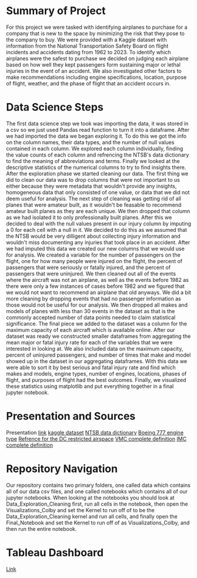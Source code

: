 # Summary of Project
For this project we were tasked with identifying airplanes to purchase for a company that is new to the space by minimizing the risk that they pose to the company to buy. We were provided with a Kaggle dataset with information from the National Transportation Safety Board on flight incidents and accidents dating from 1962 to 2023. To identify which airplanes were the safest to purchase we decided on judging each airplane based on how well they kept passengers form sustaining major or lethal injuries in the event of an accident. We also investigated other factors to make recommendations including engine specifications, location, purpose of flight, weather, and the phase of flight that an accident occurs in. 
# Data Science Steps
The first data science step we took was importing the data, it was stored in a csv so we just used Pandas read function to turn it into a dataframe. After we had imported the data we began exploring it. To do this we got the info on the column names, their data types, and the number of null values contained in each column. We explored each column individually, finding the value counts of each column and refrencing the NTSB's data dictionary to find the meaning of abbreviations and terms. Finally we looked at the descriptive statistics of the numerical columns to try to find insights there. 
After the exploration phase we started cleaning our data. The first thing we did to clean our data was to drop columns that were not important to us either because they were metadata that wouldn't provide any insights, homogeneous data that only consisted of one value, or data that we did not deem useful for analysis. The next step of cleaning was getting rid of all planes that were amateur built, as it wouldn't be feasable to recommend amateur built planes as they are each unique. We then dropped that column as we had isolated it to only professionally built planes. After this we decided to deal with the null values present in our injury column by imputing a 0 for each cell with a null in it. We decided to do this as we assumed that the NTSB would be very dilligent about collecting injury information and wouldn't miss documenting any injuries that took place in an accident. 
After we had imputed this data we created our new columns that we would use for analysis. We created a variable for the number of passengers on the flight, one for how many people were injured on the flight, the percent of passengers that were seriously or fatally injured, and the percent of passengers that were uninjured. We then cleaned out all of the events where the aircraft was not an airplane, as well as the events before 1982 as there were only a few instances of cases before 1982 and we figured that we would not want to recommend an airplane that old anyways. We did a bit more cleaning by dropping events that had no passenger information as those would not be useful for our analysis. We then dropped all makes and models of planes with less than 30 events in the dataset as that is the commonly accepted number of data points needed to claim statistical significance. The final piece we added to the dataset was a column for the maximum capacity of each aircraft which is available online. 
After our dataset was ready we constructed smaller dataframes from aggregating the mean major or fatal injury rate for each of the variables that we were interested in looking at. We also included data on the maximum capacity, percent of uninjured passengers, and number of times that make and model showed up in the dataset in our aggregating dataframes. 
With this data we were able to sort it by best serious and fatal injury rate and find which makes and models, engine types, number of engines, locations, phases of flight, and purposes of flight had the best outcomes. 
Finally, we visualized these statistics using matplotlib and put everything together in a final jupyter notebook.
# Presentation and Sources
Presentation [link](https://docs.google.com/presentation/d/1_GSAe2idRKo77-N69BXIMNjis2SDb4ee92bYY-B1Dyo/edit#slide=id.p)
[kaggle dataset](https://www.kaggle.com/datasets/khsamaha/aviation-accident-database-synopses)
[NTSB data dictionary](https://www.ntsb.gov/Pages/AviationDownloadDataDictionary.aspx)
[Boeing 777 engine type](https://www.geaerospace.com/propulsion/commercial/ge9x)
[Refrence for the DC restricted airspace](https://www.faa.gov/newsroom/restricted-airspace-0)
[VMC complete definition](https://www.faa.gov/air_traffic/publications/atpubs/pcg_html/glossary-v.html#:~:text=VISUAL%20METEOROLOGICAL%20CONDITIONS%2D%20Meteorological%20conditions,(See%20INSTRUMENT%20FLIGHT%20RULES.))
[IMC complete definition](https://www.faa.gov/air_traffic/publications/atpubs/pcg_html/glossary-i.html#$INSTRUMENT%20METEOROLOGICAL%20CONDITIONS)
# Repository Navigation
Our repository contains two primary folders, one called data which contains all of our data csv files, and one called notebooks which contains all of our jupyter notebooks. When looking at the notebooks you should look at Data_Exploration_Cleaning first, run all cells in the notebook, then open the Visualizations_Colby and set the Kernel to run off of to be the Data_Exploration_Cleaning kernel and run all cells, and finally open the Final_Notebook and set the Kernel to run off of as Visualizations_Colby, and then run the entire notebook. 
# Tableau Dashboard
[Link](https://public.tableau.com/app/profile/colby.gates/viz/AviationRiskAnalysisProject1/AviationRiskAnalysis)